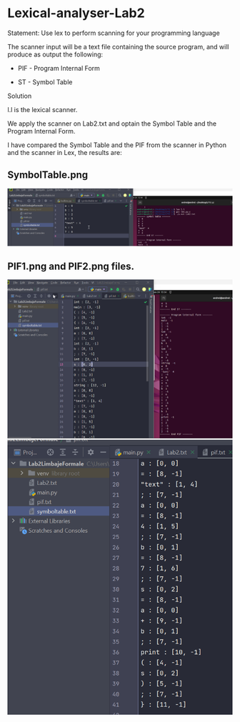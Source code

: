 # Lexical-analyser-Lab2

Statement: Use lex to perform scanning for your programming language

The scanner input will be a text file containing the source program, and will produce as output the following:

- PIF - Program Internal Form

- ST  - Symbol Table

Solution

l.l is the lexical scanner.

We apply the scanner on Lab2.txt and optain the Symbol Table and the Program Internal Form.

I have compared the Symbol Table and the PIF from the scanner in Python and the scanner in Lex, the results are: 

## SymbolTable.png

![Project](SymbolTable.png)

## PIF1.png and PIF2.png files.

![Project](PIF1.png)
![Project](PIF2.png)
